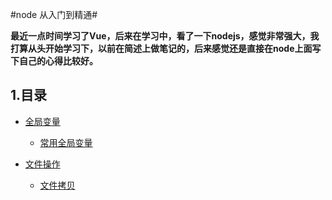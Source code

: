 #node 从入门到精通#
 
**最近一点时间学习了Vue，后来在学习中，看了一下nodejs，感觉非常强大，我打算从头开始学习下，以前在简述上做笔记的，后来感觉还是直接在node上面写下自己的心得比较好。**

## 1.目录 ##

* [全局变量](./)
    * [常用全局变量](./global/global.md)

* [文件操作](./)
    * [文件拷贝](.files/files.md)